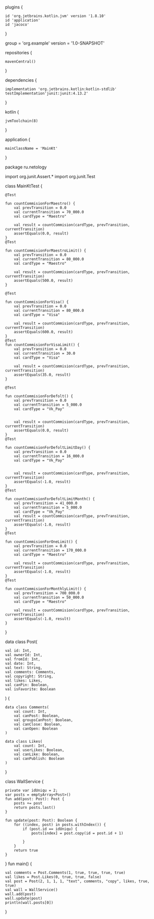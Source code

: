 plugins {

    id 'org.jetbrains.kotlin.jvm' version '1.8.10'
    id 'application'
    id 'jacoco'
}

group = 'org.example'
version = '1.0-SNAPSHOT'

repositories {

    mavenCentral()
}

dependencies {

    implementation 'org.jetbrains.kotlin:kotlin-stdlib'
    testImplementation'junit:junit:4.13.2'

}



kotlin {

    jvmToolchain(8)
}

application {

    mainClassName = 'MainKt'
}


package ru.netology

import org.junit.Assert.*
import org.junit.Test


class MainKtTest {

    @Test
    
    fun countCommisionForMaestro() {
        val prevTransition = 0.0
        val currentTransition = 70_000.0
        val cardType = "Maestro"

        val result = countCommision(cardType, prevTransition, currentTransition)
        assertEquals(0.0, result)
    }
    @Test
    
    fun countCommisionForMaestroLimit() {
        val prevTransition = 0.0
        val currentTransition = 80_000.0
        val cardType = "Maestro"

        val result = countCommision(cardType, prevTransition, currentTransition)
        assertEquals(500.0, result)
    }

    @Test
    
    fun countCommisionForVisa() {
        val prevTransition = 0.0
        val currentTransition = 80_000.0
        val cardType = "Visa"

        val result = countCommision(cardType, prevTransition, currentTransition)
        assertEquals(600.0, result)
    }
    @Test
    fun countCommisionForVisaLimit() {
        val prevTransition = 0.0
        val currentTransition = 30.0
        val cardType = "Visa"

        val result = countCommision(cardType, prevTransition, currentTransition)
        assertEquals(35.0, result)
    }

    @Test
    
    fun countCommisionForDefolt() {
        val prevTransition = 0.0
        val currentTransition = 5_000.0
        val cardType = "Vk_Pay"


        val result = countCommision(cardType, prevTransition, currentTransition)
        assertEquals(0.0, result)
    }
    @Test
    
    fun countCommisionForDefoltLimitDay() {
        val prevTransition = 0.0
        val currentTransition = 16_000.0
        val cardType = "Vk_Pay"


        val result = countCommision(cardType, prevTransition, currentTransition)
        assertEquals(-1.0, result)
    }
    @Test
    
    fun countCommisionForDefoltLimitMonth() {
        val prevTransition = 41_000.0
        val currentTransition = 5_000.0
        val cardType = "Vk_Pay"
        val result = countCommision(cardType, prevTransition, currentTransition)
        assertEquals(-1.0, result)
    }
    @Test
    
    fun countCommisionForOneLimit() {
        val prevTransition = 0.0
        val currentTransition = 170_000.0
        val cardType = "Maestro"

        val result = countCommision(cardType, prevTransition, currentTransition)
        assertEquals(-1.0, result)
    }
    @Test
    
    fun countCommisionForMonthlyLimit() {
        val prevTransition = 700_000.0
        val currentTransition = 50_000.0
        val cardType = "Maestro"

        val result = countCommision(cardType, prevTransition, currentTransition)
        assertEquals(-1.0, result)
    }
}

data class Post(

    val id: Int,
    val ownerId: Int,
    val fromId: Int,
    val date: Int,
    val text: String,
    val comments: Comments,
    val copyright: String,
    val likes: Likes,
    val canPin: Boolean,
    val isFavorite: Boolean
) {

    data class Comments(
        val count: Int,
        val canPost: Boolean,
        val groupsCanPost: Boolean,
        val canClose: Boolean,
        val canOpen: Boolean
    )

    data class Likes(
        val count: Int,
        val userLikes: Boolean,
        val canLike: Boolean,
        val canPublish: Boolean
    )
}

class WallService {

    private var idUniqu = 2;
    var posts = emptyArray<Post>()
    fun add(post: Post): Post {
        posts += post
        return posts.last()
    }

    fun update(post: Post): Boolean {
        for ((index, post) in posts.withIndex()) {
            if (post.id == idUniqu) {
                posts[index] = post.copy(id = post.id + 1)

            }
        }
        return true
    }

}
fun main() {

    val comments = Post.Comments(1, true, true, true, true)
    val likes = Post.Likes(0, true, true, false)
    val post = Post(2, 1, 1, 1, "text", comments, "copy", likes, true, true)
    val wall = WallService()
    wall.add(post)
    wall.update(post)
    println(wall.posts[0])
}
